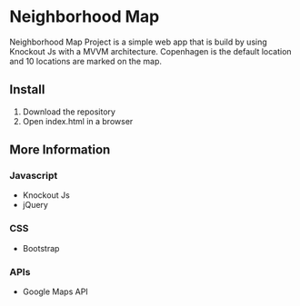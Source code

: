 # Neighborhood Map


Neighborhood Map Project is a simple web app that is build by using Knockout Js with a MVVM architecture. Copenhagen is the default location and 10 locations are marked on the map. 


## Install
1. Download the repository
2. Open index.html in a browser


## More Information

### Javascript
* Knockout Js
* jQuery

### CSS
* Bootstrap

### APIs
* Google Maps API

